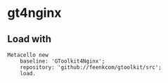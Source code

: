 # gt4nginx

## Load with
```
Metacello new
	baseline: 'GToolkit4Nginx';
	repository: 'github://feenkcom/gtoolkit/src';
	load.
 ```
 

